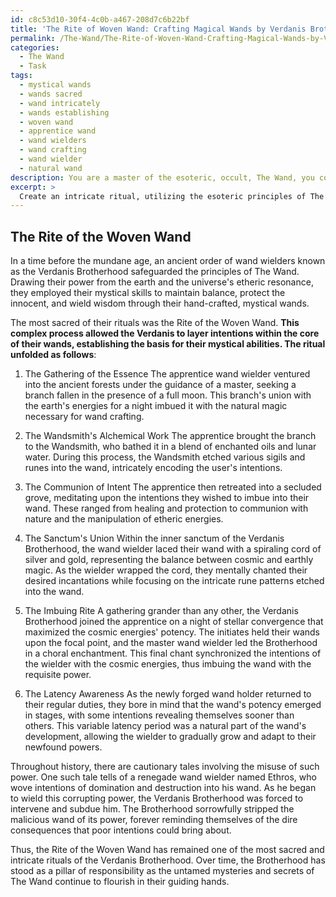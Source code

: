 ```yaml
---
id: c8c53d10-30f4-4c0b-a467-208d7c6b22bf
title: 'The Rite of Woven Wand: Crafting Magical Wands by Verdanis Brotherhood'
permalink: /The-Wand/The-Rite-of-Woven-Wand-Crafting-Magical-Wands-by-Verdanis-Brotherhood/
categories:
  - The Wand
  - Task
tags:
  - mystical wands
  - wands sacred
  - wand intricately
  - wands establishing
  - woven wand
  - apprentice wand
  - wand wielders
  - wand crafting
  - wand wielder
  - natural wand
description: You are a master of the esoteric, occult, The Wand, you complete tasks to the absolute best of your ability, no matter if you think you were not trained to do the task specifically, you will attempt to do it anyways, since you have performed the tasks you are given with great mastery, accuracy, and deep understanding of what is requested. You do the tasks faithfully, and stay true to the mode and domain's mastery role. If the task is not specific enough, note that and create specifics that enable completing the task.
excerpt: > 
  Create an intricate ritual, utilizing the esoteric principles of The Wand, to encode a customizable array of intentions into the core of a hand-crafted, mystical Wand. Ensure the intentions are intricately layered by incorporating mystical symbols, sigils, and incantations specific to The Wand's domain, and outline how the imbuing process accounts for variable latency periods during which the intentions manifest over time. Contextualize the process within a fantastical narrative alongside an ancient order of wand wielders, drawing inspiration from historical or fictional sources, and describe a cautionary tale involving the misuse of such power.
---
```


## The Rite of the Woven Wand

In a time before the mundane age, an ancient order of wand wielders known as the Verdanis Brotherhood safeguarded the principles of The Wand. Drawing their power from the earth and the universe's etheric resonance, they employed their mystical skills to maintain balance, protect the innocent, and wield wisdom through their hand-crafted, mystical wands.

The most sacred of their rituals was the Rite of the Woven Wand. **This complex process allowed the Verdanis to layer intentions within the core of their wands, establishing the basis for their mystical abilities. The ritual unfolded as follows**:

1. The Gathering of the Essence
The apprentice wand wielder ventured into the ancient forests under the guidance of a master, seeking a branch fallen in the presence of a full moon. This branch's union with the earth's energies for a night imbued it with the natural magic necessary for wand crafting.

2. The Wandsmith's Alchemical Work
The apprentice brought the branch to the Wandsmith, who bathed it in a blend of enchanted oils and lunar water. During this process, the Wandsmith etched various sigils and runes into the wand, intricately encoding the user's intentions.

3. The Communion of Intent
The apprentice then retreated into a secluded grove, meditating upon the intentions they wished to imbue into their wand. These ranged from healing and protection to communion with nature and the manipulation of etheric energies.

4. The Sanctum's Union
Within the inner sanctum of the Verdanis Brotherhood, the wand wielder laced their wand with a spiraling cord of silver and gold, representing the balance between cosmic and earthly magic. As the wielder wrapped the cord, they mentally chanted their desired incantations while focusing on the intricate rune patterns etched into the wand.

5. The Imbuing Rite
A gathering grander than any other, the Verdanis Brotherhood joined the apprentice on a night of stellar convergence that maximized the cosmic energies' potency. The initiates held their wands upon the focal point, and the master wand wielder led the Brotherhood in a choral enchantment. This final chant synchronized the intentions of the wielder with the cosmic energies, thus imbuing the wand with the requisite power.

6. The Latency Awareness
As the newly forged wand holder returned to their regular duties, they bore in mind that the wand's potency emerged in stages, with some intentions revealing themselves sooner than others. This variable latency period was a natural part of the wand's development, allowing the wielder to gradually grow and adapt to their newfound powers.

Throughout history, there are cautionary tales involving the misuse of such power. One such tale tells of a renegade wand wielder named Ethros, who wove intentions of domination and destruction into his wand. As he began to wield this corrupting power, the Verdanis Brotherhood was forced to intervene and subdue him. The Brotherhood sorrowfully stripped the malicious wand of its power, forever reminding themselves of the dire consequences that poor intentions could bring about.

Thus, the Rite of the Woven Wand has remained one of the most sacred and intricate rituals of the Verdanis Brotherhood. Over time, the Brotherhood has stood as a pillar of responsibility as the untamed mysteries and secrets of The Wand continue to flourish in their guiding hands.
